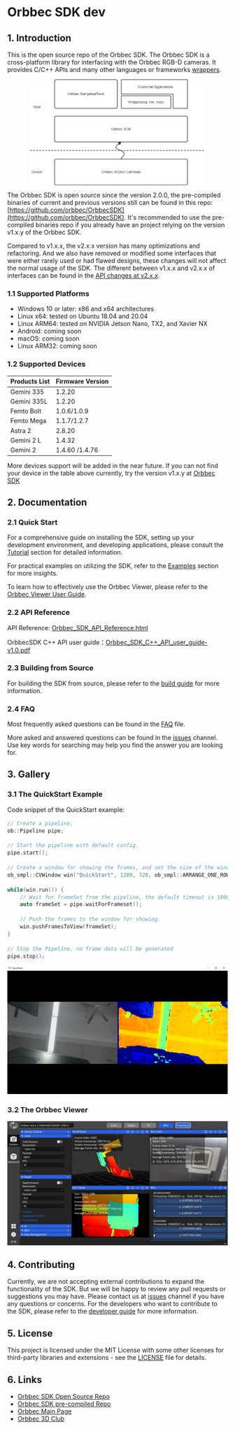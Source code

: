 # Orbbec SDK dev

## 1. Introduction

This is the open source repo of the Orbbec SDK. The Orbbec SDK is a cross-platform library for interfacing with the Orbbec RGB-D cameras. It provides C/C++ APIs and many other languages or frameworks [wrappers](wrappers/readme.md).

<div align=center>
<img src="docs/resource/Overview.jpg" width="400" align="center" />
</div>

The Orbbec SDK is open source since the version 2.0.0, the pre-compiled binaries of current and previous versions still can be found in this repo: [https://github.com/orbbec/OrbbecSDK](https://github.com/orbbec/OrbbecSDK). It's recommended to use the pre-compiled binaries repo if you already have an project relying on the version v1.x.y of the Orbbec SDK.

Compared to v1.x.x, the v2.x.x version has many optimizations and refactoring. And we also have removed or modified some interfaces that were either rarely used or had flawed designs, these changes will not affect the normal usage of the SDK. The different between v1.x.x and v2.x.x of interfaces can be found in the [API changes at v2.x.x](docs/tutorial/api_changes_at_v2.x.x.md).

### 1.1 Supported Platforms

- Windows 10 or later: x86 and x64 architectures
- Linux x64: tested on Ubuntu 18.04 and 20.04
- Linux ARM64: tested on NVIDIA Jetson Nano, TX2, and Xavier NX
- Android: coming soon
- macOS: coming soon
- Linux ARM32: coming soon

### 1.2 Supported Devices

| **Products List** | **Firmware Version**        |
|-------------------|-----------------------------|
| Gemini 335        | 1.2.20                      |
| Gemini 335L       | 1.2.20                     |
| Femto Bolt        | 1.0.6/1.0.9                 |
| Femto Mega        | 1.1.7/1.2.7                 |
| Astra 2           | 2.8.20                      |
| Gemini 2 L        | 1.4.32                      |
| Gemini 2          | 1.4.60 /1.4.76              |

More devices support will be added in the near future. If you can not find your device in the table above currently, try the version v1.x.y at [Orbbec SDK](https://github.com/orbbec/OrbbecSDK)

## 2. Documentation

### 2.1 Quick Start

For a comprehensive guide on installing the SDK, setting up your development environment, and developing applications, please consult the [Tutorial](docs/tutorial/installation_and_development_guide.md) section for detailed information.

For practical examples on utilizing the SDK, refer to the [Examples](examples/README.md) section for more insights.

To learn how to effectively use the Orbbec Viewer, please refer to the [Orbbec Viewer User Guide](docs/tutorial/OrbbecViewer.md).

### 2.2 API Reference

API Reference: [Orbbec_SDK_API_Reference.html](https://orbbec.github.io/OrbbecSDK/doc/api/English/index.html)

OrbbecSDK C++ API user guide：[Orbbec_SDK_C++_API_user_guide-v1.0.pdf](docs/tutorial/orbbecsdk_c++_api_user_guide-v1.0.pdf)

### 2.3 Building from Source

For building the SDK from source, please refer to the [build guide](docs/build/building_orbbec_sdk.md) for more information.

### 2.4 FAQ

Most frequently asked questions can be found in the [FAQ](docs/FAQ.md) file.

More asked and answered questions can be found in the [issues](https://github.com/orbbec/OrbbecSDK-dev/issues) channel. Use key words for searching may help you find the answer you are looking for.

## 3. Gallery

### 3.1 The QuickStart Example

Code snippet of the QuickStart example:

```c++
// Create a pipeline.
ob::Pipeline pipe;

// Start the pipeline with default config.
pipe.start();

// Create a window for showing the frames, and set the size of the window.
ob_smpl::CVWindow win("QuickStart", 1280, 720, ob_smpl::ARRANGE_ONE_ROW);

while(win.run()) {
    // Wait for frameSet from the pipeline, the default timeout is 1000ms.
    auto frameSet = pipe.waitForFrameset();

    // Push the frames to the window for showing.
    win.pushFramesToView(frameSet);
}

// Stop the Pipeline, no frame data will be generated
pipe.stop();
```

![QuickStart Example](docs/resource/QuickStart.jpg)

### 3.2 The Orbbec Viewer

![Orbbec Viewer](docs/resource/OrbbecViewer.jpg)

## 4. Contributing

Currently, we are not accepting external contributions to expand the functionality of the SDK. But we will be happy to review any pull requests or suggestions you may have.
Please contact us at [issues](https://github.com/orbbec/OrbbecSDK-dev/issues) channel if you have any questions or concerns.
For the developers who want to contribute to the SDK, please refer to the [developer guide](docs/developer/contributing_to_orbbec_sdk.md) for more information.

## 5. License

This project is licensed under the MIT License with some other licenses for third-party libraries and extensions - see the [LICENSE](LICENSE.txt) file for details.

## 6. Links

- [Orbbec SDK Open Source Repo](https://github.com/orbbec/OrbbecSDK-dev)
- [Orbbec SDK pre-compiled Repo](https://github.com/orbbec/OrbbecSDK)
- [Orbbec Main Page](https://www.orbbec.com/)
- [Orbbec 3D Club](https://3dclub.orbbec3d.com)
